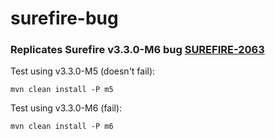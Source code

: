 # surefire-bug

### Replicates Surefire v3.3.0-M6 bug [SUREFIRE-2063](https://issues.apache.org/jira/browse/SUREFIRE-2063)

Test using v3.3.0-M5 (doesn't fail):

    mvn clean install -P m5

Test using v3.3.0-M6 (fail):

    mvn clean install -P m6

